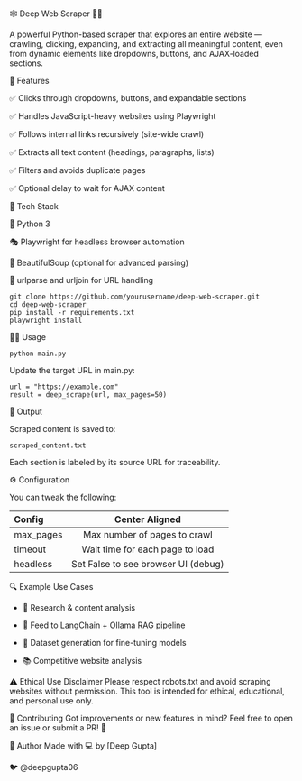 🕸️ Deep Web Scraper 🕵️‍♂️

A powerful Python-based scraper that explores an entire website — crawling, clicking, expanding, and extracting all meaningful content, even from dynamic elements like dropdowns, buttons, and AJAX-loaded sections.

🚀 Features

✅ Clicks through dropdowns, buttons, and expandable sections

✅ Handles JavaScript-heavy websites using Playwright

✅ Follows internal links recursively (site-wide crawl)

✅ Extracts all text content (headings, paragraphs, lists)

✅ Filters and avoids duplicate pages

✅ Optional delay to wait for AJAX content

🧰 Tech Stack

🐍 Python 3

🎭 Playwright for headless browser automation

🍜 BeautifulSoup (optional for advanced parsing)

📂 urlparse and urljoin for URL handling



```
git clone https://github.com/yourusername/deep-web-scraper.git
cd deep-web-scraper
pip install -r requirements.txt
playwright install
```

🧑‍💻 Usage
```
python main.py
```

Update the target URL in main.py:

```
url = "https://example.com"
result = deep_scrape(url, max_pages=50)
```

📄 Output

Scraped content is saved to:

```
scraped_content.txt
```
Each section is labeled by its source URL for traceability.

⚙️ Configuration

You can tweak the following:

| Config       | Center Aligned                         | 
|:-------------|:--------------------------------------:|
| max_pages    | Max number of pages to crawl           |
| timeout	   | Wait time for each page to load        |
| headless	   | Set False to see browser UI (debug)    |


🔍 Example Use Cases

- 🔎 Research & content analysis

- 🧠 Feed to LangChain + Ollama RAG pipeline

- 🤖 Dataset generation for fine-tuning models

- 📚 Competitive website analysis

⚠️ Ethical Use Disclaimer
Please respect robots.txt and avoid scraping websites without permission.
This tool is intended for ethical, educational, and personal use only.

🤝 Contributing
Got improvements or new features in mind?
Feel free to open an issue or submit a PR! 🎉

🧠 Author
Made with 💻 by [Deep Gupta]

🐦 @deepgupta06

